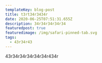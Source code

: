 ```yaml
---
templateKey: blog-post
title: t3rt34r3434r
date: 2020-06-25T07:51:31.655Z
description: 34r34r34r34r34
featuredpost: true
featuredimage: /img/safari-pinned-tab.svg
tags:
  - 43r34r43
---
```

43r34r34r34r34r34r434r